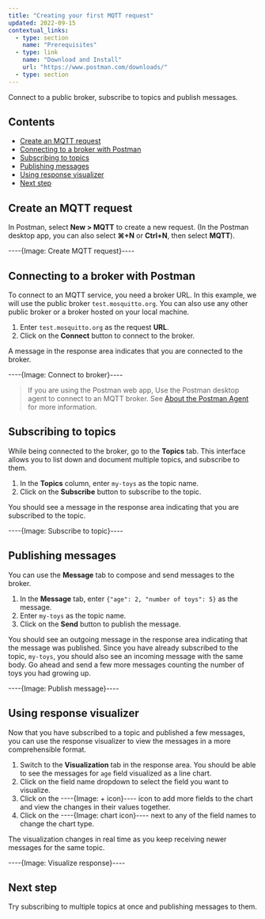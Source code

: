 ```yaml
---
title: "Creating your first MQTT request"
updated: 2022-09-15
contextual_links:
  - type: section
    name: "Prerequisites"
  - type: link
    name: "Download and Install"
    url: "https://www.postman.com/downloads/"
  - type: section
---
```


Connect to a public broker, subscribe to topics and publish messages.

## Contents

- [Create an MQTT request](#create-an-mqtt-request)
- [Connecting to a broker with Postman](#connecting-to-a-broker-with-postman)
- [Subscribing to topics](#subscribing-to-topics)
- [Publishing messages](#publishing-messages)
- [Using response visualizer](#using-response-visualizer)
- [Next step](#next-step)

## Create an MQTT request

In Postman, select **New > MQTT** to create a new request. (In the Postman desktop app, you can also select **⌘+N** or **Ctrl+N**, then select **MQTT**).

----{Image: Create MQTT request}----

## Connecting to a broker with Postman

To connect to an MQTT service, you need a broker URL. In this example, we will use the public broker `test.mosquitto.org`. You can also use any other public broker or a broker hosted on your local machine.

1. Enter `test.mosquitto.org` as the request **URL**.
2. Click on the **Connect** button to connect to the broker.

A message in the response area indicates that you are connected to the broker.

----{Image: Connect to broker}----

> If you are using the Postman web app, Use the Postman desktop agent to connect to an MQTT broker. See [About the Postman Agent](https://learning.postman.com/docs/getting-started/about-postman-agent/) for more information.

## Subscribing to topics

While being connected to the broker, go to the **Topics** tab. This interface allows you to list down and document multiple topics, and subscribe to them.

1. In the **Topics** column, enter `my-toys` as the topic name.
2. Click on the **Subscribe** button to subscribe to the topic.

You should see a message in the response area indicating that you are subscribed to the topic.

----{Image: Subscribe to topic}----

## Publishing messages

You can use the **Message** tab to compose and send messages to the broker.

1. In the **Message** tab, enter `{"age": 2, "number of toys": 5}` as the message.
2. Enter `my-toys` as the topic name.
3. Click on the **Send** button to publish the message.

You should see an outgoing message in the response area indicating that the message was published. Since you have already subscribed to the topic, `my-toys`, you should also see an incoming message with the same body. Go ahead and send a few more messages counting the number of toys you had growing up.

----{Image: Publish message}----

## Using response visualizer

Now that you have subscribed to a topic and published a few messages, you can use the response visualizer to view the messages in a more comprehensible format. 
1. Switch to the **Visualization** tab in the response area. You should be able to see the messages for `age` field visualized as a line chart.
2. Click on the field name dropdown to select the field you want to visualize.
3. Click on the ----{Image: + icon}---- icon to add more fields to the chart and view the changes in their values together.
4. Click on the ----{Image: chart icon}---- next to any of the field names to change the chart type.

The visualization changes in real time as you keep receiving newer messages for the same topic.

----{Image: Visualize response}----

## Next step

Try subscribing to multiple topics at once and publishing messages to them.
